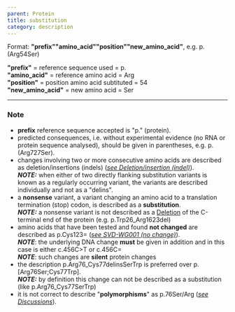 ```yaml
---
parent: Protein
title: substitution
category: description
---
```


Format:   **"prefix""amino_acid""position""new_amino_acid"**,  e.g. p.(Arg54Ser)

**"prefix"**  =  reference sequence used  =  p.<br>
**"amino_acid"**  =  reference amino acid  =  Arg<br>
**"position"**  =  position amino acid subtituted  =  54<br>
**"new_amino_acid"**  =  new amino acid  =  Ser

---

### Note

*	**prefix** reference sequence accepted is "p." (protein).
*	predicted consequences, i.e. without experimental evidence (no RNA or protein sequence analysed), should be given in parentheses, e.g. p.(Arg727Ser).
*	changes involving two or more consecutive amino acids are described as deletion/insertions (indels) ([_see Deletion/insertion (indel)_](/recommendations/protein/variant/indel/)).<br>
	_**NOTE:**_ when either of two directly flanking substitution variants is known as a regularly occurring variant, the variants are described individually and not as a "delins".
*	a **nonsense** variant, a variant changing an amino acid to a translation termination (stop) codon, is described as a **substitution**.<br>
	_**NOTE:**_ a nonsense variant is not described as a [Deletion](/recommendations/protein/variant/deletion/) of the C-terminal end of the protein (e.g. p.Trp26\_Arg1623del)
*	amino acids that have been tested and found **not changed** are described as p.Cys123= ([_see SVD-WG001 (no change)_](http://www.hgvs.org/mutnomen/accepted001.html)).<br>
_**NOTE**_: the underlying DNA change **must** be given in addition and in this case is either c.456C>T or c.456C=<br>
_**NOTE**_: such changes are **silent** protein changes
*	the description p.Arg76\_Cys77delinsSerTrp is preferred over p.[Arg76Ser;Cys77Trp].<br> 
_**NOTE:**_ by definition this change can not be described as a substitution (like p.Arg76\_Cys77SerTrp)<br>
*	it is not correct to describe "**polymorphisms**" as p.76Ser/Arg ([_see Discussions_](/recommendations/protein/variant/substitution/#polymorphism)).

